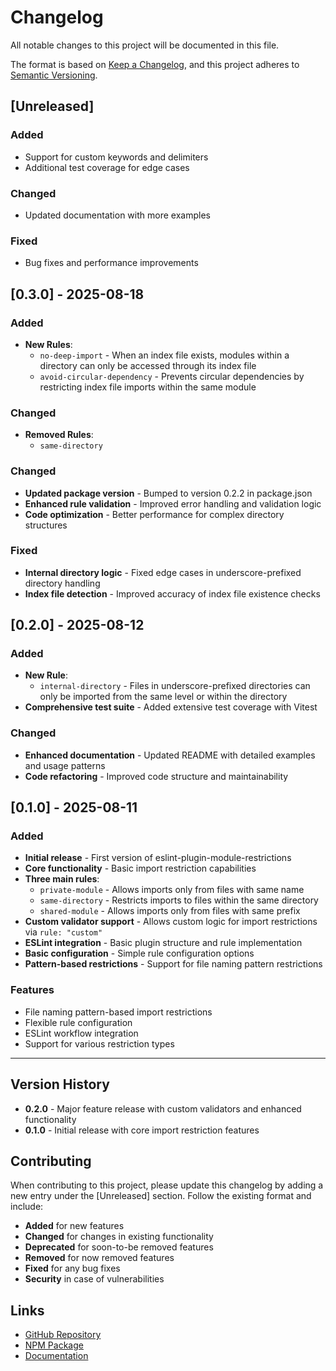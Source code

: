 # Changelog

All notable changes to this project will be documented in this file.

The format is based on [Keep a Changelog](https://keepachangelog.com/en/1.0.0/),
and this project adheres to [Semantic Versioning](https://semver.org/spec/v2.0.0.html).

## [Unreleased]

### Added

- Support for custom keywords and delimiters
- Additional test coverage for edge cases

### Changed

- Updated documentation with more examples

### Fixed

- Bug fixes and performance improvements

## [0.3.0] - 2025-08-18

### Added

- **New Rules**:
  - `no-deep-import` - When an index file exists, modules within a directory can only be accessed through its index file
  - `avoid-circular-dependency` - Prevents circular dependencies by restricting index file imports within the same module

### Changed

- **Removed Rules**:
  - `same-directory`

### Changed

- **Updated package version** - Bumped to version 0.2.2 in package.json
- **Enhanced rule validation** - Improved error handling and validation logic
- **Code optimization** - Better performance for complex directory structures

### Fixed

- **Internal directory logic** - Fixed edge cases in underscore-prefixed directory handling
- **Index file detection** - Improved accuracy of index file existence checks

## [0.2.0] - 2025-08-12

### Added

- **New Rule**:
  - `internal-directory` - Files in underscore-prefixed directories can only be imported from the same level or within the directory
- **Comprehensive test suite** - Added extensive test coverage with Vitest

### Changed

- **Enhanced documentation** - Updated README with detailed examples and usage patterns
- **Code refactoring** - Improved code structure and maintainability

## [0.1.0] - 2025-08-11

### Added

- **Initial release** - First version of eslint-plugin-module-restrictions
- **Core functionality** - Basic import restriction capabilities
- **Three main rules**:
  - `private-module` - Allows imports only from files with same name
  - `same-directory` - Restricts imports to files within the same directory
  - `shared-module` - Allows imports only from files with same prefix
- **Custom validator support** - Allows custom logic for import restrictions via `rule: "custom"`
- **ESLint integration** - Basic plugin structure and rule implementation
- **Basic configuration** - Simple rule configuration options
- **Pattern-based restrictions** - Support for file naming pattern restrictions

### Features

- File naming pattern-based import restrictions
- Flexible rule configuration
- ESLint workflow integration
- Support for various restriction types

---

## Version History

- **0.2.0** - Major feature release with custom validators and enhanced functionality
- **0.1.0** - Initial release with core import restriction features

## Contributing

When contributing to this project, please update this changelog by adding a new entry under the [Unreleased] section. Follow the existing format and include:

- **Added** for new features
- **Changed** for changes in existing functionality
- **Deprecated** for soon-to-be removed features
- **Removed** for now removed features
- **Fixed** for any bug fixes
- **Security** in case of vulnerabilities

## Links

- [GitHub Repository](https://github.com/pereng11/eslint-plugin-module-restrictions)
- [NPM Package](https://www.npmjs.com/package/eslint-plugin-module-restrictions)
- [Documentation](https://github.com/pereng11/eslint-plugin-module-restrictions#readme)
